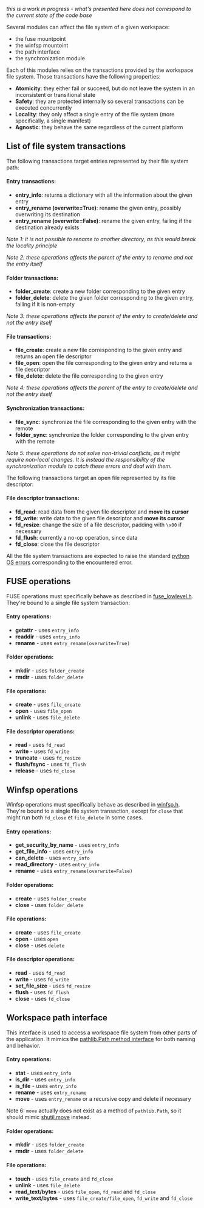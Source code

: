 *this is a work in progress - what's presented here does not correspond to the current state of the code base*

Several modules can affect the file system of a given workspace:

- the fuse mountpoint
- the winfsp mountoint
- the path interface
- the synchronization module

Each of this modules relies on the transactions provided by the workspace file system. Those transactions have the following properties:
- **Atomicity**: they either fail or succeed, but do not leave the system in an inconsistent or transitional state
- **Safety**: they are protected internally so several transactions can be executed concurrently
- **Locality**: they only affect a single entry of the file system (more specifically, a single manifest)
- **Agnostic**: they behave the same regardless of the current platform

List of file system transactions
--------------------------------

The following transactions target entries represented by their file system path:

#### Entry transactions:
* **entry_info**: returns a dictionary with all the information about the given entry
* **entry_rename (overwrite=True)**: rename the given entry, possibly overwriting its destination
* **entry_rename (overwrite=False)**: rename the given entry, failing if the destination already exists

*Note 1: it is not possible to rename to another directory, as this would break the locality principle*

*Note 2: these operations affects the parent of the entry to rename and not the entry itself*

#### Folder transactions:
* **folder_create**: create a new folder corresponding to the given entry
* **folder_delete**: delete the given folder corresponding to the given entry, failing if it is non-empty

*Note 3: these operations affects the parent of the entry to create/delete and not the entry itself*

#### File transactions:
* **file_create**: create a new file corresponding to the given entry and returns an open file descriptor
* **file_open**: open the file corresponding to the given entry and returns a file descriptor
* **file_delete**: delete the file corresponding to the given entry

*Note 4: these operations affects the parent of the entry to create/delete and not the entry itself*

#### Synchronization transactions:

* **file_sync**: synchronize the file corresponding to the given entry with the remote
* **folder_sync**: synchronize the folder corresponding to the given entry with the remote

*Note 5: these operations do not solve non-trivial conflicts, as it might require non-local changes. It is instead the responsibility of the synchronization module to catch these errors and deal with them.*

The following transactions target an open file represented by its file descriptor: 

#### File descriptor transactions:
* **fd_read**: read data from the given file descriptor and **move its cursor**
* **fd_write**: write data to the given file descriptor and **move its cursor**
* **fd_resize**: change the size of a file descriptor, padding with `\x00` if necessary
* **fd_flush**: currently a no-op operation, since data 
* **fd_close**: close the file descriptor

All the file system transactions are expected to raise the standard [python OS errors](https://docs.python.org/3.7/library/exceptions.html#os-exceptions) corresponding to the encountered error.

FUSE operations
---------------

FUSE operations must specifically behave as described in [fuse_lowlevel.h](https://github.com/libfuse/libfuse/blob/fuse_2_9_5/include/fuse_lowlevel.h). They're bound to a single file system transaction:

#### Entry operations:

* **getattr** - uses `entry_info`
* **readdir** - uses `entry_info`
* **rename** - uses `entry_rename(overwrite=True)`

#### Folder operations:
* **mkdir** - uses `folder_create`
* **rmdir** - uses `folder_delete`

#### File operations:
* **create** - uses `file_create`
* **open** - uses `file_open`
* **unlink** - uses `file_delete`

#### File descriptor operations:
* **read** - uses `fd_read`
* **write** - uses `fd_write`
* **truncate** - uses `fd_resize`
* **flush/fsync** - uses `fd_flush`
* **release** - uses `fd_close`

Winfsp operations
-----------------

Winfsp operations must specifically behave as described in [winfsp.h](https://github.com/billziss-gh/winfsp/wiki/WinFsp-API-winfsp.h). They're bound to a single file system transaction, except for `close` that might run both `fd_close` et `file_delete` in some cases.

#### Entry operations:
* **get_security_by_name** - uses `entry_info`
* **get_file_info** - uses `entry_info`
* **can_delete** - uses `entry_info`
* **read_directory** - uses `entry_info`
* **rename** - uses `entry_rename(overwrite=False)`

#### Folder operations:
* **create** - uses `folder_create`
* **close** - uses `folder_delete`

#### File operations:
* **create** - uses `file_create`
* **open** - uses `open`
* **close** - uses `delete`

#### File descriptor operations:
* **read** - uses `fd_read`
* **write** - uses `fd_write`
* **set_file_size** - uses `fd_resize`
* **flush** - uses `fd_flush`
* **close** - uses `fd_close`

Workspace path interface
------------------------

This interface is used to access a workspace file system from other parts of the application. It mimics the [pathlib.Path method interface](https://docs.python.org/3.7/library/pathlib.html#methods) for both naming and behavior.

#### Entry operations:
- **stat** - uses `entry_info`
- **is_dir** - uses `entry_info`
- **is_file** - uses `entry_info`
- **rename** - uses `entry_rename`
- **move** - uses `entry_rename` or a recursive copy and delete if necessary

Note 6: `move` actually does not exist as a method of `pathlib.Path`, so it should mimic [shutil.move](https://docs.python.org/3/library/shutil.html#shutil.move) instead.

#### Folder operations:
- **mkdir** - uses `folder_create`
- **rmdir** - uses `folder_delete`

#### File operations:
- **touch** - uses `file_create` and `fd_close`
- **unlink** - uses `file_delete`
- **read_text/bytes** - uses `file_open`, `fd_read` and `fd_close`
- **write_text/bytes** - uses `file_create/file_open`, `fd_write` and `fd_close`
